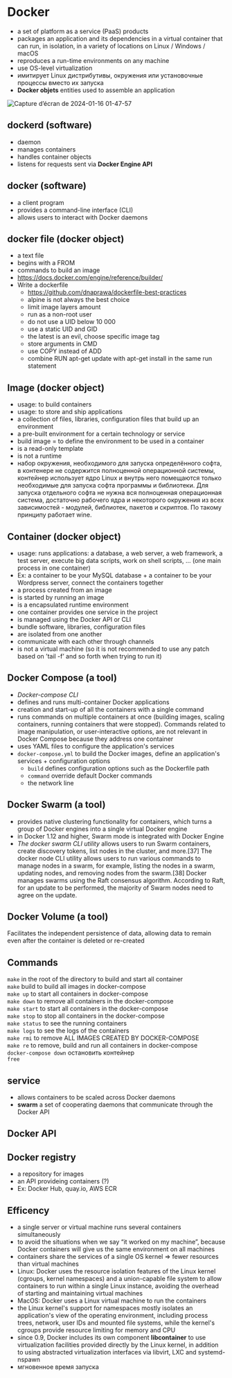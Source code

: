 
# Docker 
* a set of platform as a service (PaaS) products 
* packages an application and its dependencies in a virtual container that can run, in isolation, in a variety of locations on Linux / Windows / macOS
* reproduces a run-time environments on any machine
* use OS-level virtualization
* имитирует Linux дистрибутивы, окружения или установочные процессы вместо их запуска
* **Docker objets** entities used to assemble an application

![Capture d’écran de 2024-01-16 01-47-57](https://github.com/akostrik/inception/assets/22834202/29a86b2f-bb7f-4297-b2ac-3a3a7a57194a)

## dockerd (software)
* daemon
* manages containers
* handles container objects
* listens for requests sent via **Docker Engine API**

## docker (software)
* a client program
* provides a command-line interface (CLI)
* allows users to interact with Docker daemons

## docker file (docker object)
* a text file
* begins with a FROM
* commands to build an image
* https://docs.docker.com/engine/reference/builder/ 
* Write a dockerfile
  + https://github.com/dnaprawa/dockerfile-best-practices  
  + alpine is not always the best choice
  + limit image layers amount
  + run as a non-root user
  + do not use a UID below 10 000
  + use a static UID and GID
  + the latest is an evil, choose specific image tag
  + store arguments in CMD
  + use COPY instead of ADD
  + combine RUN apt-get update with apt-get install in the same run statement

## Image (docker object)
* usage: to build containers
* usage: to store and ship applications
* a collection of files, libraries, configuration files that build up an environment
* a pre-built environment for a certain technology or service
* build image = to define the environment to be used in a container
* is a read-only template
* is not a runtime
* набор окружения, необходимого для запуска определённого софта, в контенере не содержится полноценной операционной системы, контейнер использует ядро Linux и внутрь него помещаются только необходимые для запуска софта программы и библиотеки. Для запуска отдельного софта не нужна вся полноценная операционная система, достаточно рабочего ядра и некоторого окружения из всех зависимостей - модулей, библиотек, пакетов и скриптов. По такому принципу работает wine.

## Container (docker object)
* usage: runs applications: a database, a web server, a web framework, a test server, execute big data scripts, work on shell scripts, ... (one main process in one container)
* Ex: a container to be your MySQL database + a container to be your Wordpress server, connect the containers together
* a process created from an image
* is started by running an image
* is a encapsulated runtime environment
* one container provides one service in the project
* is managed using the Docker API or CLI
* bundle software, libraries, configuration files
* are isolated from one another
* communicate with each other through channels
* is not a virtual machine (so it is not recommended to use any patch based on ’tail -f’ and so forth when trying to run it)

## Docker Compose (a tool)
* _Docker-compose CLI_
* defines and runs multi-container Docker applications
* creation and start-up of all the containers with a single command
* runs commands on multiple containers at once (building images, scaling containers, running containers that were stopped). Commands related to image manipulation, or user-interactive options, are not relevant in Docker Compose because they address one container
* uses YAML files to configure the application's services
* `docker-compose.yml` to build the Docker images, define an application's services + configuration options
    + `build` defines configuration options such as the Dockerfile path
    + `command` override default Docker commands
    + the network line

## Docker Swarm (a tool)
* provides native clustering functionality for containers, which turns a group of Docker engines into a single virtual Docker engine
* in Docker 1.12 and higher, Swarm mode is integrated with Docker Engine
* _The docker swarm CLI utility_ allows users to run Swarm containers, create discovery tokens, list nodes in the cluster, and more.[37] The docker node CLI utility allows users to run various commands to manage nodes in a swarm, for example, listing the nodes in a swarm, updating nodes, and removing nodes from the swarm.[38] Docker manages swarms using the Raft consensus algorithm. According to Raft, for an update to be performed, the majority of Swarm nodes need to agree on the update.

## Docker Volume (a tool)
Facilitates the independent persistence of data, allowing data to remain even after the container is deleted or re-created

## Commands
`make` in the root of the directory to build and start all container  
`make` build to build all images in docker-compose  
`make up` to start all containers in docker-compose  
`make down` to remove all containers in the docker-compose   
`make start` to start all containers in the docker-compose   
`make stop` to stop all containers in the docker-compose  
`make status` to see the running containers  
`make logs` to see the logs of the containers  
`make rmi` to remove ALL IMAGES CREATED BY DOCKER-COMPOSE  
`make re` to remove, build and run all containers in docker-compose  
`docker-compose down` остановить контейнер  
`free`  

## service
* allows containers to be scaled across Docker daemons
* **swarm** a set of cooperating daemons that communicate through the Docker API

## Docker API

## Docker registry
* a repository for images
* an API provideing containers (?)
* Ex: Docker Hub, quay.io, AWS ECR

## Efficency
* a single server or virtual machine runs several containers simultaneously
* to avoid the situations when we say “it worked on my machine”, because Docker containers will give us the same environment on all machines
* containers share the services of a single OS kernel => fewer resources than virtual machines  
* Linux: Docker uses the resource isolation features of the Linux kernel (cgroups, kernel namespaces) and a union-capable file system to allow containers to run within a single Linux instance, avoiding the overhead of starting and maintaining virtual machines
* MacOS: Docker uses a Linux virtual machine to run the containers
* the Linux kernel's support for namespaces mostly isolates an application's view of the operating environment, including process trees, network, user IDs and mounted file systems, while the kernel's cgroups provide resource limiting for memory and CPU 
* since 0.9, Docker includes its own component **libcontainer** to use virtualization facilities provided directly by the Linux kernel, in addition to using abstracted virtualization interfaces via libvirt, LXC and systemd-nspawn
* мгновенное время запуска

